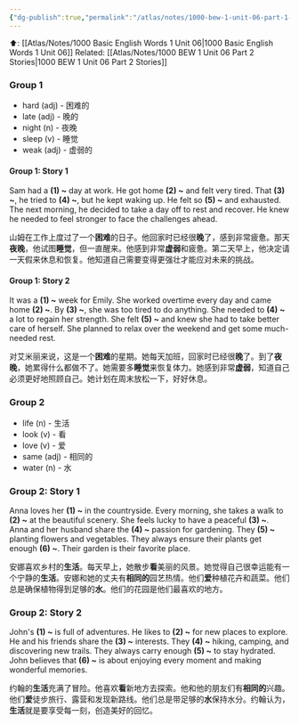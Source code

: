 ```yaml
---
{"dg-publish":true,"permalink":"/atlas/notes/1000-bew-1-unit-06-part-1-stories-cloze-questions/"}
---
```


⬆️: [[Atlas/Notes/1000 Basic English Words 1 Unit 06\|1000 Basic English Words 1 Unit 06]]
Related: [[Atlas/Notes/1000 BEW 1 Unit 06 Part 2 Stories\|1000 BEW 1 Unit 06 Part 2 Stories]]

### Group 1

- hard (adj) - 困难的
- late (adj) - 晚的
- night (n) - 夜晚
- sleep (v) - 睡觉
- weak (adj) - 虚弱的

#### Group 1: Story 1

Sam had a **(1) ~** day at work. He got home **(2) ~** and felt very tired. That **(3) ~**, he tried to **(4) ~**, but he kept waking up. He felt so **(5) ~** and exhausted. The next morning, he decided to take a day off to rest and recover. He knew he needed to feel stronger to face the challenges ahead.

山姆在工作上度过了一个**困难**的日子。他回家时已经很**晚**了，感到非常疲惫。那天**夜晚**，他试图**睡觉**，但一直醒来。他感到非常**虚弱**和疲惫。第二天早上，他决定请一天假来休息和恢复。他知道自己需要变得更强壮才能应对未来的挑战。

#### Group 1: Story 2

It was a **(1) ~** week for Emily. She worked overtime every day and came home **(2) ~**. By **(3) ~**, she was too tired to do anything. She needed to **(4) ~** a lot to regain her strength. She felt **(5) ~** and knew she had to take better care of herself. She planned to relax over the weekend and get some much-needed rest.

对艾米丽来说，这是一个**困难**的星期。她每天加班，回家时已经很**晚**了。到了**夜晚**，她累得什么都做不了。她需要多**睡觉**来恢复体力。她感到非常**虚弱**，知道自己必须更好地照顾自己。她计划在周末放松一下，好好休息。

### Group 2

- life (n) - 生活
- look (v) - 看
- love (v) - 爱
- same (adj) - 相同的
- water (n) - 水

### Group 2: Story 1

Anna loves her **(1) ~** in the countryside. Every morning, she takes a walk to **(2) ~** at the beautiful scenery. She feels lucky to have a peaceful **(3) ~**. Anna and her husband share the **(4) ~** passion for gardening. They **(5) ~** planting flowers and vegetables. They always ensure their plants get enough **(6) ~**. Their garden is their favorite place.

安娜喜欢乡村的**生活**。每天早上，她散步**看**美丽的风景。她觉得自己很幸运能有一个宁静的**生活**。安娜和她的丈夫有**相同的**园艺热情。他们**爱**种植花卉和蔬菜。他们总是确保植物得到足够的**水**。他们的花园是他们最喜欢的地方。

### Group 2: Story 2

John's **(1) ~** is full of adventures. He likes to **(2) ~** for new places to explore. He and his friends share the **(3) ~** interests. They **(4) ~** hiking, camping, and discovering new trails. They always carry enough **(5) ~** to stay hydrated. John believes that **(6) ~** is about enjoying every moment and making wonderful memories.

约翰的**生活**充满了冒险。他喜欢**看**新地方去探索。他和他的朋友们有**相同的**兴趣。他们**爱**徒步旅行、露营和发现新路线。他们总是带足够的**水**保持水分。约翰认为，**生活**就是要享受每一刻，创造美好的回忆。